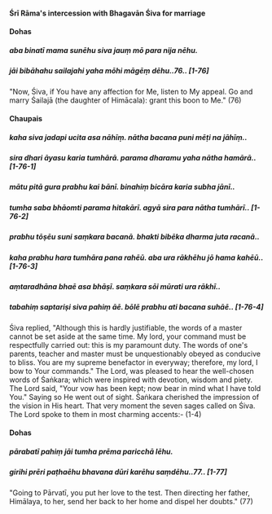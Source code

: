 #### Śrī Rāma's intercession with Bhagavān Śiva for marriage

#### Dohas

##### aba binatī mama sunēhu siva jauṃ mō para nija nēhu.
##### jāi bibāhahu sailajahi yaha mōhi māgēṃ dēhu..76.. [1-76]

"Now, Śiva, if You have any affection for Me, listen to My appeal. Go and marry Śailajā (the daughter of Himācala): grant this boon to Me." (76)

#### Chaupais

##### kaha siva jadapi ucita asa nāhīṃ. nātha bacana puni mēṭi na jāhīṃ..
##### sira dhari āyasu karia tumhārā. parama dharamu yaha nātha hamārā.. [1-76-1]
##### mātu pitā gura prabhu kai bānī. binahiṃ bicāra karia subha jānī..
##### tumha saba bhāomti parama hitakārī. agyā sira para nātha tumhārī.. [1-76-2]
##### prabhu tōṣēu suni saṃkara bacanā. bhakti bibēka dharma juta racanā..
##### kaha prabhu hara tumhāra pana rahēū. aba ura rākhēhu jō hama kahēū.. [1-76-3]
##### aṃtaradhāna bhaē asa bhāṣī. saṃkara sōi mūrati ura rākhī..
##### tabahiṃ saptariṣi siva pahiṃ āē. bōlē prabhu ati bacana suhāē.. [1-76-4]

Śiva replied, "Although this is hardly justifiable, the words of a master cannot be set aside at the same time. My lord, your command must be respectfully carried out: this is my paramount duty. The words of one's parents, teacher and master must be unquestionably obeyed as conducive to bliss. You are my supreme benefactor in everyway; therefore, my lord, I bow to Your commands." The Lord, was pleased to hear the well-chosen words of Śaṅkara; which were inspired with devotion, wisdom and piety. The Lord said, "Your vow has been kept; now bear in mind what I have told You." Saying so He went out of sight. Śaṅkara cherished the impression of the vision in His heart. That very moment the seven sages called on Śiva. The Lord spoke to them in most charming accents:- (1-4)

#### Dohas

##### pārabatī pahiṃ jāi tumha prēma paricchā lēhu.
##### girihi prēri paṭhaēhu bhavana dūri karēhu saṃdēhu..77.. [1-77]

"Going to Pārvatī, you put her love to the test. Then directing her father, Himālaya, to her, send her back to her home and dispel her doubts." (77)